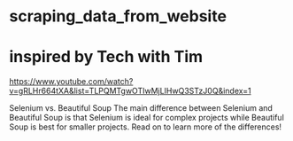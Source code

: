 # scraping_data_from_website
# inspired by Tech with Tim 
https://www.youtube.com/watch?v=gRLHr664tXA&list=TLPQMTgwOTIwMjLIHwQ3STzJ0Q&index=1

Selenium vs. Beautiful Soup
The main difference between Selenium and Beautiful Soup is that Selenium is ideal for complex projects while Beautiful Soup is best for smaller projects. Read on to learn more of the differences!
